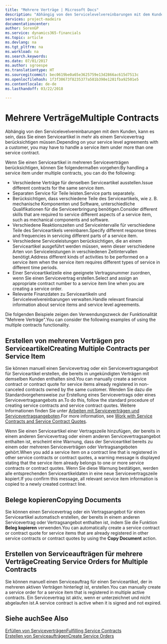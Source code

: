 ```yaml
---
title: "Mehrere Verträge | Microsoft Docs"
description: "Abhängig von den Servicelevelvereinbarungen mit dem Kunden, kann es sein, dass Sie einen Serviceartikel in mehr als einem Servicevertrag berücksichtigen müssen."
services: project-madeira
documentationcenter: 
author: SorenGP
ms.service: dynamics365-financials
ms.topic: article
ms.devlang: na
ms.tgt_pltfrm: na
ms.workload: na
ms.search.keywords: 
ms.date: 07/01/2017
ms.author: sgroespe
ms.translationtype: HT
ms.sourcegitcommit: bec0619be0a65e3625759e13d2866ac615d7513c
ms.openlocfilehash: 1f3f30673f8235377a581b398e1281fba92501e5
ms.contentlocale: de-de
ms.lasthandoff: 03/22/2018

---
```

# <a name="multiple-contracts"></a><span data-ttu-id="7b3b2-103">Mehrere Verträge</span><span class="sxs-lookup"><span data-stu-id="7b3b2-103">Multiple Contracts</span></span>
<span data-ttu-id="7b3b2-104">Abhängig von den Servicelevelvereinbarungen mit dem Kunden, kann es sein, dass Sie einen Serviceartikel in mehr als einem Servicevertrag berücksichtigen müssen.</span><span class="sxs-lookup"><span data-stu-id="7b3b2-104">Depending on your service level agreements with a customer, you may have to handle a service item under more than one service contract.</span></span>  
  
<span data-ttu-id="7b3b2-105">Wenn Sie einen Serviceartikel in mehreren Serviceverträgen berücksichtigen, können Sie folgendermaßen vorgehen:</span><span class="sxs-lookup"><span data-stu-id="7b3b2-105">By handling a service item under multiple contracts, you can do the following:</span></span>  
  
* <span data-ttu-id="7b3b2-106">Verschiedene Verträge für denselben Serviceartikel ausstellen.</span><span class="sxs-lookup"><span data-stu-id="7b3b2-106">Issue different contracts for the same service item.</span></span>  
* <span data-ttu-id="7b3b2-107">Separaten Service für Teile leisten.</span><span class="sxs-lookup"><span data-stu-id="7b3b2-107">Service parts separately.</span></span>  
* <span data-ttu-id="7b3b2-108">Berücksichtigen, dass verschiedene Teile des Serviceartikels, wie z. B. mechanische Komponenten und Software, unterschiedliche Qualifikationen für die Serviceerbringung benötigen.</span><span class="sxs-lookup"><span data-stu-id="7b3b2-108">Consider different skills that are required to service different aspects of a service item, such as mechanical components and software.</span></span>  
* <span data-ttu-id="7b3b2-109">Verschiedene Reaktionszeiten und Serviceintervalle für verschiedene Teile des Serviceartikels vereinbaren.</span><span class="sxs-lookup"><span data-stu-id="7b3b2-109">Specify different response times and frequencies in servicing different parts of a service item.</span></span>  
* <span data-ttu-id="7b3b2-110">Verschiedene Serviceleistungen berücksichtigen, die an einem Serviceartikel ausgeführt werden müssen, wenn dieser verschiedene Arten von Serviceleistungen in verschiedenen Zeitintervallen benötigt.</span><span class="sxs-lookup"><span data-stu-id="7b3b2-110">Address different kinds of activities to be performed on a service item when the service item requires different types of service in different time periods.</span></span>  
* <span data-ttu-id="7b3b2-111">Einer Serviceartikelzeile eine geeignete Vertragsnummer zuordnen, wenn Sie einen Servicevertrag erstellen.</span><span class="sxs-lookup"><span data-stu-id="7b3b2-111">Select and assign an appropriate contract number to a service item line when you are creating a service order.</span></span>  
* <span data-ttu-id="7b3b2-112">Relevante Finanzdaten zu Serviceartikeln und Servicelevelvereinbarungen verwalten.</span><span class="sxs-lookup"><span data-stu-id="7b3b2-112">Handle relevant financial information about service items and service level agreements.</span></span>  
  
<span data-ttu-id="7b3b2-113">Die folgenden Beispiele zeigen den Verwendungszweck der Funktionalität "Mehrere Verträge".</span><span class="sxs-lookup"><span data-stu-id="7b3b2-113">You can consider the following examples of using the multiple contracts functionality.</span></span>  
  
## <a name="creating-multiple-contracts-per-service-item"></a><span data-ttu-id="7b3b2-114">Erstellen von mehreren Verträgen pro Serviceartikel</span><span class="sxs-lookup"><span data-stu-id="7b3b2-114">Creating Multiple Contracts per Service Item</span></span>  
<span data-ttu-id="7b3b2-115">Sie können manuell einen Servicevertrag oder ein Servicevertragsangebot für Serviceartikel erstellen, die bereits in ungekündigten Verträgen mit demselben Kunden enthalten sind.</span><span class="sxs-lookup"><span data-stu-id="7b3b2-115">You can manually create a service contract or contract quote for service items already registered in non-canceled contracts owned by the same customer.</span></span> <span data-ttu-id="7b3b2-116">Wenden Sie dazu die Standardvorgehensweise zur Erstellung eines Servicevertrags oder eines Servicevertragsangebots an.</span><span class="sxs-lookup"><span data-stu-id="7b3b2-116">To do this, follow the standard procedure of creating service contracts and service contract quotes.</span></span> <span data-ttu-id="7b3b2-117">Weitere Informationen finden Sie unter [Arbeiten mit Serviceverträgen und Servicevertragsangeboten](service-how-to-create-service-contracts-and-service-contract-quotes.md).</span><span class="sxs-lookup"><span data-stu-id="7b3b2-117">For more information, see [Work with Service Contracts and Service Contract Quotes](service-how-to-create-service-contracts-and-service-contract-quotes.md).</span></span>  
  
<span data-ttu-id="7b3b2-118">Wenn Sie einen Serviceartikel einer Vertragszeile hinzufügen, der bereits in einem anderen Servicevertrag oder einem anderen Servicevertragsangebot enthalten ist, erscheint eine Warnung, dass der Serviceartikel bereits zu einem oder mehreren Serviceverträgen oder Vertragsangeboten gehört.</span><span class="sxs-lookup"><span data-stu-id="7b3b2-118">When you add a service item on a contract line that is registered in other service contracts or contract quotes, a warning message is displayed stating that the service item already belongs to one or more service contracts or contract quotes.</span></span> <span data-ttu-id="7b3b2-119">Wenn Sie diese Warnung bestätigen, werden alle entsprechenden Serviceartikeldaten in eine neue Servicevertragszeile kopiert.</span><span class="sxs-lookup"><span data-stu-id="7b3b2-119">If you confirm this message, all relevant service item information is copied to a newly created contract line.</span></span>  
  
## <a name="copying-documents"></a><span data-ttu-id="7b3b2-120">Belege kopieren</span><span class="sxs-lookup"><span data-stu-id="7b3b2-120">Copying Documents</span></span>  
<span data-ttu-id="7b3b2-121">Sie können einen Servicevertrag oder ein Vertragsangebot für einen Serviceartikel automatisch erstellen, der bereits in einem anderen Servicevertrag oder Vertragsangebot enthalten ist, indem Sie die Funktion **Beleg kopieren** verwenden.</span><span class="sxs-lookup"><span data-stu-id="7b3b2-121">You can automatically create a service contract or contract quote for service items that are already registered in other service contracts or contract quotes by using the **Copy Document** action.</span></span>  
  
## <a name="creating-service-orders-for-multiple-contracts"></a><span data-ttu-id="7b3b2-122">Erstellen von Serviceaufträgen für mehrere Verträge</span><span class="sxs-lookup"><span data-stu-id="7b3b2-122">Creating Service Orders for Multiple Contracts</span></span>  
<span data-ttu-id="7b3b2-123">Sie können manuell einen Serviceauftrag für einen Serviceartikel, der in mehreren aktiven Verträgen hinterlegt ist, erstellen.</span><span class="sxs-lookup"><span data-stu-id="7b3b2-123">You can manually create a service order for a service item that is registered in multiple active contracts.</span></span> <span data-ttu-id="7b3b2-124">Ein Servicevertrag ist aktiv, wenn er unterzeichnet und nicht abgelaufen ist.</span><span class="sxs-lookup"><span data-stu-id="7b3b2-124">A service contract is active when it is signed and not expired.</span></span>  
  
## <a name="see-also"></a><span data-ttu-id="7b3b2-125">Siehe auch</span><span class="sxs-lookup"><span data-stu-id="7b3b2-125">See Also</span></span>  
[<span data-ttu-id="7b3b2-126">Erfüllen von Serviceverträgen</span><span class="sxs-lookup"><span data-stu-id="7b3b2-126">Fulfilling Service Contracts</span></span>](service-fulfill-service-contracts.md)  
[<span data-ttu-id="7b3b2-127">Erstellen von Serviceaufträgen</span><span class="sxs-lookup"><span data-stu-id="7b3b2-127">Create Service Orders</span></span>](service-how-to-create-service-orders.md)  

